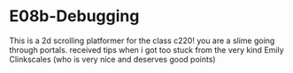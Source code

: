 # E08b-Debugging

This is a 2d scrolling platformer for the class c220! you are a slime going through portals. 
received tips when i got too stuck from the very kind Emily Clinkscales (who is very nice and deserves good points)
